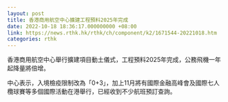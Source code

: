 ```yaml
---
layout: post
title: 香港商用航空中心擴建工程預料2025年完成
date: 2022-10-18 18:36:17.000000000 +08:00
link: https://news.rthk.hk/rthk/ch/component/k2/1671544-20221018.htm
categories: rthk
---
```


香港商用航空中心舉行擴建項目動土儀式，工程預料2025年完成，公務飛機一年起降量將倍增。

中心表示，入境檢疫限制改為「0+3」，加上11月將有國際金融高峰會及國際七人欖球賽等多個國際活動在港舉行，已經收到不少航班預訂查詢。
